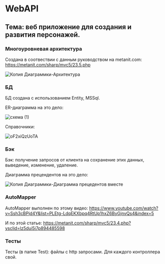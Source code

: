 # WebAPI
## Тема: веб приложение для создания и развития персонажей. 
### Многоуровневая архитектура

Создана в соотвествии с данным руководством на metanit.com: https://metanit.com/sharp/mvc5/23.5.php

![Копия Диаграммки-Архитектура](https://github.com/user-attachments/assets/bad7716a-af0e-4075-a2c2-389c170d9651)

### БД
БД создана с использованием Entity, MSSql. 

ER-диаграмма на это дело:

![схема (1)](https://github.com/user-attachments/assets/d313b31a-13d6-4b73-b3e4-7f9215091c33)

Справочники:

![oF2xiQzUoTA](https://github.com/user-attachments/assets/d4803351-b48b-4914-baa4-260c3484505b)

### Бэк

Бэк: получение запросов от клиента на сохранение этих данных, выведение, изменение, удаление. 

Диаграмма прецендентов на это дело:

![Копия Диаграммки-Диаграмма прецедентов вместе](https://github.com/user-attachments/assets/8cd8c05d-1a37-4238-aabc-949fdb367edd)

### AutoMapper

AutoMapper выполнен по этому видео: https://www.youtube.com/watch?v=Ssh3cBPjd4Y&list=PLEtg-LdqEKXbpq4RtUp1hxZ6ByGjnvQs4&index=5

И по этой статье: https://metanit.com/sharp/mvc5/23.4.php?ysclid=lz5dui5i7p894485598

### Тесты
Тесты (в папке Test): файлы с http запросами. Для каждого контроллера свой.
